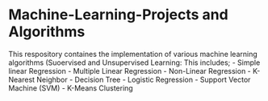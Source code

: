 # Machine-Learning-Projects and Algorithms

This respository containes the implementation of various machine learning algorithms (Suoervised and Unsupervised Learning:
This includes;
    - Simple linear Regression
    - Multiple Linear Regression
    - Non-Linear Regression
    - K-Nearest Neighbor
    - Decision Tree
    - Logistic Regression
    - Support Vector Machine (SVM)
    - K-Means Clustering
